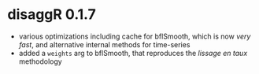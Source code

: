 # disaggR 0.1.7
* various optimizations including cache for bflSmooth, which is now *very fast*, and alternative internal methods for time-series
* added a `weights` arg to bflSmooth, that reproduces the *lissage en taux* methodology
